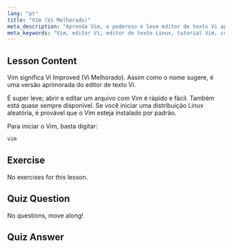 ```yaml
---
lang: "pt"
title: "Vim (Vi Melhorado)"
meta_description: "Aprenda Vim, o poderoso e leve editor de texto Vi aprimorado para Linux. Entenda o uso básico e por que o Vim é essencial para usuários Linux."
meta_keywords: "Vim, editor Vi, editor de texto Linux, tutorial Vim, comandos Linux, Linux para iniciantes, guia Vim"
---
```


## Lesson Content

Vim significa Vi Improved (Vi Melhorado). Assim como o nome sugere, é uma versão aprimorada do editor de texto Vi.

É super leve; abrir e editar um arquivo com Vim é rápido e fácil. Também está quase sempre disponível. Se você iniciar uma distribuição Linux aleatória, é provável que o Vim esteja instalado por padrão.

Para iniciar o Vim, basta digitar:

```bash
vim
```

## Exercise

No exercises for this lesson.

## Quiz Question

No questions, move along!

## Quiz Answer
